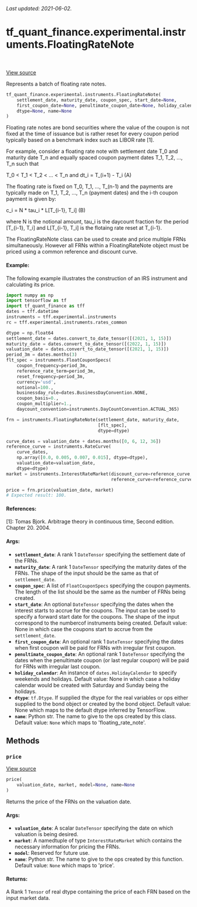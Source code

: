 <!--
This file is generated by a tool. Do not edit directly.
For open-source contributions the docs will be updated automatically.
-->

*Last updated: 2021-06-02.*

<div itemscope itemtype="http://developers.google.com/ReferenceObject">
<meta itemprop="name" content="tf_quant_finance.experimental.instruments.FloatingRateNote" />
<meta itemprop="path" content="Stable" />
<meta itemprop="property" content="__init__"/>
<meta itemprop="property" content="price"/>
</div>

# tf_quant_finance.experimental.instruments.FloatingRateNote

<!-- Insert buttons and diff -->

<table class="tfo-notebook-buttons tfo-api" align="left">
</table>

<a target="_blank" href="https://github.com/google/tf-quant-finance/blob/master/tf_quant_finance/experimental/instruments/floating_rate_note.py">View source</a>



Represents a batch of floating rate notes.

```python
tf_quant_finance.experimental.instruments.FloatingRateNote(
    settlement_date, maturity_date, coupon_spec, start_date=None,
    first_coupon_date=None, penultimate_coupon_date=None, holiday_calendar=None,
    dtype=None, name=None
)
```



<!-- Placeholder for "Used in" -->

Floating rate notes are bond securities where the value of the coupon is not
fixed at the time of issuance but is rather reset for every coupon period
typically based on a benchmark index such as LIBOR rate [1].

For example, consider a floating rate note with settlement date T_0 and
maturity date T_n and equally spaced coupon payment dates T_1, T_2, ..., T_n
such that

T_0 < T_1 < T_2 < ... < T_n and dt_i = T_(i+1) - T_i    (A)

The floating rate is fixed on T_0, T_1, ..., T_(n-1) and the payments are
typically made on T_1, T_2, ..., T_n (payment dates) and the i-th coupon
payment is given by:

c_i = N * tau_i * L[T_{i-1}, T_i]                        (B)

where N is the notional amount, tau_i is the daycount fraction for the period
[T_{i-1}, T_i] and L[T_{i-1}, T_i] is the flotaing rate reset at T_{i-1}.

The FloatingRateNote class can be used to create and price multiple FRNs
simultaneously. However all FRNs within a FloatingRateNote object must be
priced using a common reference and discount curve.

#### Example:
The following example illustrates the construction of an IRS instrument and
calculating its price.

```python
import numpy as np
import tensorflow as tf
import tf_quant_finance as tff
dates = tff.datetime
instruments = tff.experimental.instruments
rc = tff.experimental.instruments.rates_common

dtype = np.float64
settlement_date = dates.convert_to_date_tensor([(2021, 1, 15)])
maturity_date = dates.convert_to_date_tensor([(2022, 1, 15)])
valuation_date = dates.convert_to_date_tensor([(2021, 1, 15)])
period_3m = dates.months(3)
flt_spec = instruments.FloatCouponSpecs(
    coupon_frequency=period_3m,
    reference_rate_term=period_3m,
    reset_frequency=period_3m,
    currency='usd',
    notional=100.,
    businessday_rule=dates.BusinessDayConvention.NONE,
    coupon_basis=0.,
    coupon_multiplier=1.,
    daycount_convention=instruments.DayCountConvention.ACTUAL_365)

frn = instruments.FloatingRateNote(settlement_date, maturity_date,
                                   [flt_spec],
                                   dtype=dtype)

curve_dates = valuation_date + dates.months([0, 6, 12, 36])
reference_curve = instruments.RateCurve(
    curve_dates,
    np.array([0.0, 0.005, 0.007, 0.015], dtype=dtype),
    valuation_date=valuation_date,
    dtype=dtype)
market = instruments.InterestRateMarket(discount_curve=reference_curve,
                                        reference_curve=reference_curve)

price = frn.price(valuation_date, market)
# Expected result: 100.
```

#### References:
[1]: Tomas Bjork. Arbitrage theory in continuous time, Second edition.
    Chapter 20. 2004.

#### Args:


* <b>`settlement_date`</b>: A rank 1 `DateTensor` specifying the settlement date of
  the FRNs.
* <b>`maturity_date`</b>: A rank 1 `DateTensor` specifying the maturity dates of the
  FRNs. The shape of the input should be the same as that of
  `settlement_date`.
* <b>`coupon_spec`</b>: A list of `FloatCouponSpecs` specifying the coupon payments.
  The length of the list should be the same as the number of FRNs
  being created.
* <b>`start_date`</b>: An optional `DateTensor` specifying the dates when the
  interest starts to accrue for the coupons. The input can be used to
  specify a forward start date for the coupons. The shape of the input
  correspond to the numbercof instruments being created.
  Default value: None in which case the coupons start to accrue from the
  `settlement_date`.
* <b>`first_coupon_date`</b>: An optional rank 1 `DateTensor` specifying the dates
  when first coupon will be paid for FRNs with irregular first coupon.
* <b>`penultimate_coupon_date`</b>: An optional rank 1 `DateTensor` specifying the
  dates when the penultimate coupon (or last regular coupon) will be paid
  for FRNs with irregular last coupon.
* <b>`holiday_calendar`</b>: An instance of `dates.HolidayCalendar` to specify
  weekends and holidays.
  Default value: None in which case a holiday calendar would be created
  with Saturday and Sunday being the holidays.
* <b>`dtype`</b>: `tf.Dtype`. If supplied the dtype for the real variables or ops
  either supplied to the bond object or created by the bond object.
  Default value: None which maps to the default dtype inferred by
  TensorFlow.
* <b>`name`</b>: Python str. The name to give to the ops created by this class.
  Default value: `None` which maps to 'floating_rate_note'.

## Methods

<h3 id="price"><code>price</code></h3>

<a target="_blank" href="https://github.com/google/tf-quant-finance/blob/master/tf_quant_finance/experimental/instruments/floating_rate_note.py">View source</a>

```python
price(
    valuation_date, market, model=None, name=None
)
```

Returns the price of the FRNs on the valuation date.


#### Args:


* <b>`valuation_date`</b>: A scalar `DateTensor` specifying the date on which
  valuation is being desired.
* <b>`market`</b>: A namedtuple of type `InterestRateMarket` which contains the
  necessary information for pricing the FRNs.
* <b>`model`</b>: Reserved for future use.
* <b>`name`</b>: Python str. The name to give to the ops created by this function.
  Default value: `None` which maps to 'price'.


#### Returns:

A Rank 1 `Tensor` of real dtype containing the price of each FRN
based on the input market data.




